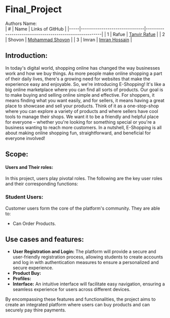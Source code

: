 # Final_Project

Authors Name:
</br>
|   # |              Name             | Links of GitHub                                        | 
|-----|-------------------------------|--------------------------------------------------------|
|   1 | Rafue                         | [Tanvir Rafue](https://github.com/TanvirRafue)         |
|   2 | Shovon                        | [Mohammad Shovon](https://github.com/MohammadShovon96) |
|   3 | Imran                         | [Imran Hossain](https://github.com/ImranHossainFakir)     |

## Introduction:
In today's digital world, shopping online has changed the way businesses work and how we buy things. As more people make online shopping a part of their daily lives, there's a growing need for websites that make the experience easy and enjoyable.
So, we're introducing E-Shopping! It's like a big online marketplace where you can find all sorts of products. Our goal is to make buying and selling online simple and effective. For shoppers, it means finding what you want easily, and for sellers, it means having a great place to showcase and sell your products. Think of it as a one-stop-shop where you can explore a variety of products and where sellers have cool tools to manage their shops. We want it to be a friendly and helpful place for everyone – whether you're looking for something special or you're a business wanting to reach more customers. In a nutshell, E-Shopping is all about making online shopping fun, straightforward, and beneficial for everyone involved!

## Scope:
#### Users and Their roles:
In this project, users play pivotal roles. The following are the key user roles and their corresponding functions:

### Student Users:
Customer users form the core of the platform's community. They are able to:
- Can Order Products.
        
## Use cases and features:
- <b>User Registration and Login:</b> The platform will provide a secure and user-friendly registration process, allowing students to create accounts and log in with authentication measures to ensure a personalized and secure experience.
- <b>Product Buy:</b>
- <b>Profiles:</b>
- <b>Interface:</b> An intuitive interface will facilitate easy navigation, ensuring a seamless experience for users across different devices.

By encompassing these features and functionalities, the project aims to create an integrated platform where users can buy products and can securely pay thire payments.
